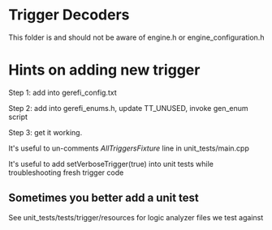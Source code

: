 # Trigger Decoders

This folder is and should not be aware of engine.h or engine_configuration.h

# Hints on adding new trigger

Step 1: add into gerefi_config.txt

Step 2: add into gerefi_enums.h, update TT_UNUSED, invoke gen_enum script

Step 3: get it working.

It's useful to un-comments *AllTriggersFixture* line in unit_tests/main.cpp

It's useful to add setVerboseTrigger(true) into unit tests while troubleshooting fresh trigger code

## Sometimes you better add a unit test

See unit_tests/tests/trigger/resources for logic analyzer files we test against
